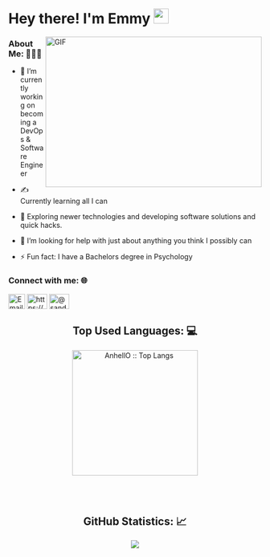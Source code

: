 <h1> Hey there! I'm Emmy
 <img src="https://github.com/souvikguria98/souvikguria98/blob/master/Hi.gif" width="30"></h1>
<img align="right" alt="GIF" src="https://github.com/abhisheknaiidu/abhisheknaiidu/blob/master/code.gif?raw=true" height="300" width="430"/>
<!-- <p align="left"> <img   src="https://komarev.com/ghpvc/?username=sandesh300" alt="adi10hero" /> </p>
 -->
 
<h3> About Me: 👨🏻‍💻</h3>

- 💼  I’m currently working on becoming a DevOps & Software Engineer

- ✍️  Currently learning all I can

- 🎯  Exploring newer technologies and developing software solutions and quick hacks.

- 🤔 I’m looking for help with just about anything you think I possibly can

- ⚡ Fun fact: I have a Bachelors degree in Psychology


<h3 align="left">Connect with me: 🌐</h3>
<p align="left">

<a href="mailto:emmanuelogiri@gmail.com" target="blank">
<img align="center" src="https://upload.wikimedia.org/wikipedia/commons/thumb/7/7e/Gmail_icon_%282020%29.svg/1200px-Gmail_icon_%282020%29.svg.png" alt="Email" height="30" width="33" /></a>
 
<a href="https://www.linkedin.com/in/emmanuelogiri/" target="blank">
<img align="center" src="https://raw.githubusercontent.com/rahuldkjain/github-profile-readme-generator/master/src/images/icons/Social/linked-in-alt.svg" alt="https://www.linkedin.com/in/sandesh-bhujbal-b3a16a222/" height="30" width="40" /></a>


<a href="https://medium.com/@emmyogiri" target="blank">
<img align="center" src="https://raw.githubusercontent.com/rahuldkjain/github-profile-readme-generator/master/src/images/icons/Social/medium.svg" alt="@sandesh__30_" height="30" width="40" /></a>


</p>


<h2 align="center">Top Used Languages: 💻</h2>
<p align="center">
 <img src="https://github-readme-stats.vercel.app/api/top-langs/?username=Emmyogiri&langs_count=10&theme=tokyonight&layout=compact" alt="AnhellO :: Top Langs" height="250" /></p>
<br><br>


<h2 align="center"> GitHub Statistics: 📈 </h2>
<div align="center"> 
  <a href=""><img align="center" src="https://github-readme-stats-sigma-five.vercel.app/api?username=Emmyogiri&show_icons=true&include_all_commits=true&count_private=true&theme=midnight-purple&line_height=40" /></a></div>
